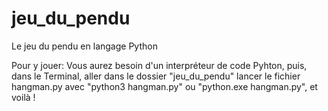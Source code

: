 # jeu_du_pendu
Le jeu du pendu en langage Python

Pour y jouer:
Vous aurez besoin d'un interpréteur de code Pyhton,
puis, dans le Terminal, aller dans le dossier "jeu_du_pendu" lancer le fichier hangman.py avec "python3 hangman.py" ou "python.exe hangman.py",
et voilà !
